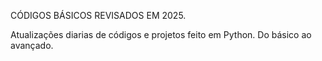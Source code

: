 CÓDIGOS BÁSICOS REVISADOS EM 2025.

Atualizações diarias de códigos e projetos feito em Python. Do básico ao avançado.
